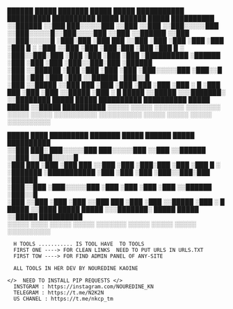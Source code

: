  ██████   █████    ███████    █████  █████ ███████████   ██████████ ██████████   █████ ██████   █████ ██████████
░░██████ ░░███   ███░░░░░███ ░░███  ░░███ ░░███░░░░░███ ░░███░░░░░█░░███░░░░███ ░░███ ░░██████ ░░███ ░░███░░░░░█
 ░███░███ ░███  ███     ░░███ ░███   ░███  ░███    ░███  ░███  █ ░  ░███   ░░███ ░███  ░███░███ ░███  ░███  █ ░ 
 ░███░░███░███ ░███      ░███ ░███   ░███  ░██████████   ░██████    ░███    ░███ ░███  ░███░░███░███  ░██████   
 ░███ ░░██████ ░███      ░███ ░███   ░███  ░███░░░░░███  ░███░░█    ░███    ░███ ░███  ░███ ░░██████  ░███░░█   
 ░███  ░░█████ ░░███     ███  ░███   ░███  ░███    ░███  ░███ ░   █ ░███    ███  ░███  ░███  ░░█████  ░███ ░   █
 █████  ░░█████ ░░░███████░   ░░████████   █████   █████ ██████████ ██████████   █████ █████  ░░█████ ██████████
░░░░░    ░░░░░    ░░░░░░░      ░░░░░░░░   ░░░░░   ░░░░░ ░░░░░░░░░░ ░░░░░░░░░░   ░░░░░ ░░░░░    ░░░░░ ░░░░░░░░░░ 
                                                                                                                
                                                                                                                
                                                                                                                
 █████   ████   █████████      ███████    █████ ██████   █████ ██████████                                       
░░███   ███░   ███░░░░░███   ███░░░░░███ ░░███ ░░██████ ░░███ ░░███░░░░░█                                       
 ░███  ███    ░███    ░███  ███     ░░███ ░███  ░███░███ ░███  ░███  █ ░                                        
 ░███████     ░███████████ ░███      ░███ ░███  ░███░░███░███  ░██████                                          
 ░███░░███    ░███░░░░░███ ░███      ░███ ░███  ░███ ░░██████  ░███░░█                                          
 ░███ ░░███   ░███    ░███ ░░███     ███  ░███  ░███  ░░█████  ░███ ░   █                                       
 █████ ░░████ █████   █████ ░░░███████░   █████ █████  ░░█████ ██████████                                       
░░░░░   ░░░░ ░░░░░   ░░░░░    ░░░░░░░    ░░░░░ ░░░░░    ░░░░░ ░░░░░░░░░░                                        
                                                                                    
                                                                                    
      H TOOLS ........... IS TOOL HAVE  TO TOOLS
      FIRST ONE ----> FOR CLEAN LINKS  NEED TO PUT URLS IN URLS.TXT
      FIRST TOW ----> FOR FIND ADMIN PANEL OF ANY-SITE
      
      ALL TOOLS IN HER DEV BY NOUREDINE KAOINE 
     
    </>  NEED TO INSTALL PIP REQUESTS </>
      INSTGRAM : https://instagram.com/NOUREDINE_KN
      TELEGRAM : https://t.me/N2K2N
      US CHANEL : https://t.me/nkcp_tm
     
     
     
     



